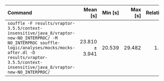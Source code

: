 | Command | Mean [s] | Min [s] | Max [s] | Relative |
|:---|---:|---:|---:|---:|
| `souffle -F results/vraptor-3.5.5/context-insensitive/java_8/vraptor-new-NO_INTERPROC/ -M NO_INTERPROC souffle-logic/analyses/mocks/mocks-after.dl -D results/vraptor-3.5.5/context-insensitive/java_8/vraptor-new-NO_INTERPROC/` | 23.810 ± 3.941 | 20.539 | 29.482 | 1.00 |
